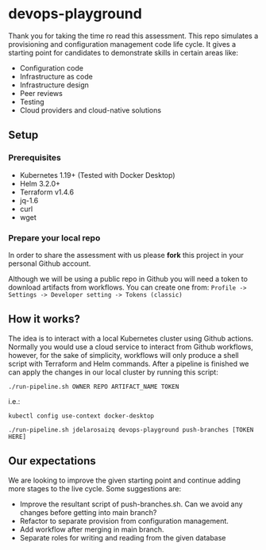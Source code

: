 # devops-playground
Thank you for taking the time ro read this assessment. This repo simulates a provisioning and configuration management code life cycle. It gives a starting point for candidates to demonstrate skills in certain areas like:
- Configuration code
- Infrastructure as code
- Infrastructure design
- Peer reviews
- Testing
- Cloud providers and cloud-native solutions

## Setup

### Prerequisites
- Kubernetes 1.19+ (Tested with Docker Desktop)
- Helm 3.2.0+
- Terraform v1.4.6
- jq-1.6
- curl
- wget

### Prepare your local repo 
In order to share the assessment with us please **fork** this project in your personal Github account.

Although we will be using a public repo in Github you will need a token to download artifacts from workflows. You can create one from:
`Profile -> Settings -> Developer setting -> Tokens (classic) 
`
## How it works?
The idea is to interact with a local Kubernetes cluster using Github actions. Normally you would use a cloud service to interact from Github workflows, however, for the sake of simplicity, workflows will only produce a shell script with Terraform and Helm commands. After a pipeline is finished we can apply the changes in our local cluster by running this script:

`./run-pipeline.sh OWNER REPO ARTIFACT_NAME TOKEN
`

i.e.:

`kubectl config use-context docker-desktop`

`./run-pipeline.sh jdelarosaizq devops-playground push-branches [TOKEN HERE]
`

## Our expectations
We are looking to improve the given starting point and continue adding more stages to the live cycle. Some suggestions are:
- Improve the resultant script of push-branches.sh. Can we avoid any changes before getting into main branch?
- Refactor to separate provision from configuration management.
- Add workflow after merging in main branch.
- Separate roles for writing and reading from the given database



